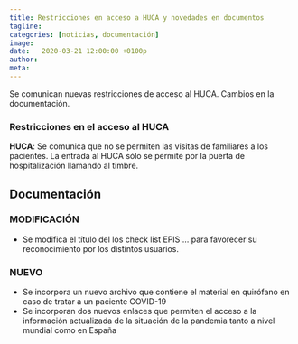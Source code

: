 ```yaml
---
title: Restricciones en acceso a HUCA y novedades en documentos
tagline: 
categories: [noticias, documentación]
image: 
date:   2020-03-21 12:00:00 +0100p
author: 
meta: 
---
```

Se comunican nuevas restricciones de acceso al HUCA. Cambios en la documentación.
<!--more-->
### Restricciones en el acceso al HUCA

**HUCA**: Se comunica que no se permiten las visitas de familiares a los pacientes. La entrada
al HUCA sólo se permite por la puerta de hospitalización llamando al timbre.

## Documentación
### MODIFICACIÓN
  * Se modifica el título del los check list EPIS … para favorecer su reconocimiento por los distintos usuarios.

### NUEVO
  * Se incorpora un nuevo archivo que contiene el material en quirófano en caso de tratar a un paciente COVID-19
  * Se incorporan dos nuevos enlaces que permiten el acceso a la información actualizada de la situación de la pandemia tanto a nivel mundial como en España